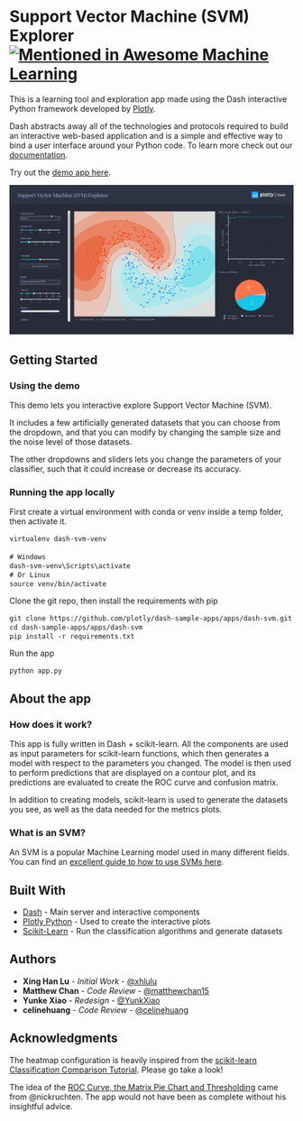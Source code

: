 # Support Vector Machine (SVM) Explorer [![Mentioned in Awesome Machine Learning](https://awesome.re/mentioned-badge.svg)](https://github.com/josephmisiti/awesome-machine-learning)

This is a learning tool and exploration app made using the Dash interactive Python framework developed by [Plotly](https://plot.ly/).

Dash abstracts away all of the technologies and protocols required to build an interactive web-based application and is a simple and effective way to bind a user interface around your Python code. To learn more check out our [documentation](https://plot.ly/dash).

Try out the [demo app here](https://dash-gallery.plotly.host/dash-svm/).

![alt text](images/screenshot.png "Screenshot")


## Getting Started
### Using the demo
This demo lets you interactive explore Support Vector Machine (SVM). 

It includes a few artificially generated datasets that you can choose from the dropdown, and that you can modify by changing the sample size and the noise level of those datasets.

The other dropdowns and sliders lets you change the parameters of your classifier, such that it could increase or decrease its accuracy.

### Running the app locally

First create a virtual environment with conda or venv inside a temp folder, then activate it.

```
virtualenv dash-svm-venv

# Windows
dash-svm-venv\Scripts\activate
# Or Linux
source venv/bin/activate
```

Clone the git repo, then install the requirements with pip
```
git clone https://github.com/plotly/dash-sample-apps/apps/dash-svm.git
cd dash-sample-apps/apps/dash-svm
pip install -r requirements.txt
```

Run the app
```
python app.py
```

## About the app
### How does it work?

This app is fully written in Dash + scikit-learn. All the components are used as input parameters for scikit-learn functions, which then generates a model with respect to the parameters you changed. The model is then used to perform predictions that are displayed on a contour plot, and its predictions are evaluated to create the ROC curve and confusion matrix.

In addition to creating models, scikit-learn is used to generate the datasets you see, as well as the data needed for the metrics plots.

### What is an SVM?
An SVM is a popular Machine Learning model used in many different fields. You can find an [excellent guide to how to use SVMs here](https://www.csie.ntu.edu.tw/~cjlin/papers/guide/guide.pdf).

## Built With
* [Dash](https://dash.plot.ly/) - Main server and interactive components
* [Plotly Python](https://plot.ly/python/) - Used to create the interactive plots
* [Scikit-Learn](http://scikit-learn.org/stable/documentation.html) - Run the classification algorithms and generate datasets


## Authors

* **Xing Han Lu** - *Initial Work* - [@xhlulu](https://github.com/xhlulu)
* **Matthew Chan** - *Code Review* - [@matthewchan15](https://github.com/matthewchan15)
* **Yunke Xiao** - *Redesign* - [@YunkXiao](https://github.com/YunkeXiao)
* **celinehuang** - *Code Review* - [@celinehuang](https://github.com/celinehuang)


## Acknowledgments
The heatmap configuration is heavily inspired from the [scikit-learn Classification Comparison Tutorial](http://scikit-learn.org/stable/auto_examples/classification/plot_classifier_comparison.html). Please go take a look!

The idea of the [ROC Curve, the Matrix Pie Chart and Thresholding](https://github.com/nicolaskruchten/dash-roc) came from @nickruchten. The app would not have been as complete without his insightful advice.

